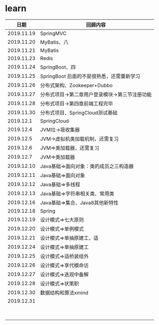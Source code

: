 # learn

| 日期       | 回顾内容                                       |
| ---------- | ---------------------------------------------- |
| 2019.11.19 | SpringMVC                                      |
| 2019.11.20 | MyBatis、八                                    |
| 2019.11.21 | MyBatis                                        |
| 2019.11.23 | Redis                                          |
| 2019.11.24 | SpringBoot、四                                 |
| 2019.11.25 | SpringBoot 后面的不是很熟悉，还需重新学习      |
| 2019.11.26 | 分布式架构、Zookeeper+Dubbo                    |
| 2019.11.27 | 分布式项目->第二章用户登录模块->第三节注册功能 |
| 2019.11.28 | 分布式项目->第四章前端工程完毕                 |
| 2019.11.30 | 分布式项目、SpringCloud测试基础                |
| 2019.12.1  | SpringCloud                                    |
| 2019.12.4  | JVM垃->圾收集器                                |
| 2019.12.5  | JVM->虚拟机类加载机制，还需复习                |
| 2019.12.6  | JVM=>类加载器，还需复习                        |
| 2019.12.7  | JVM=>类加载器                                  |
| 2019.12.10 | Java基础=>面向对象：类的成员之三构造器         |
| 2019.12.11 | Java基础=>面向对象                             |
| 2019.12.12 | Java基础=>多线程                               |
| 2019.12.13 | Java基础=>字符串相关类、常用类                 |
| 2019.12.16 | Java基础=>集合、Java8其他新特性                |
| 2019.12.18 | Spring                                         |
| 2019.12.19 | 设计模式=>七大原则                             |
| 2019.12.20 | 设计模式=>单例模式                             |
| 2019.12.21 | 设计模式=>单抽原建工，适                       |
| 2019.12.24 | 设计模式=>单抽原建工                           |
| 2019.12.25 | 设计模式=>适桥装组外                           |
| 2019.12.26 | 设计模式=>享代模命访                           |
| 2019.12.27 | 设计模式=>迭观中备解                           |
| 2019.12.28 | 设计模式=>状策职                               |
| 2019.12.30 | 数据结构和算法xmind                            |
| 2019.12.31 |                                                |
|            |                                                |
|            |                                                |
|            |                                                |
|            |                                                |
|            |                                                |
|            |                                                |
|            |                                                |
|            |                                                |

